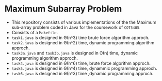 # Maximum Subarray Problem 

- This repository consists of various implementations of the the Maximum sub-array problem coded in Java for the coursework of `COT5405`.
- Consists of a `Makefile`.
- `task1.java` is designed in Θ(n^3) time brute force algorithm approch.
- `task2.java` is designed in Θ(n^2) time, dynamic programming algorithm approch.
- `task3a.java` and `task3b.java` is designed in Θ(n) time, dynamic programming algorithm approch.
- `task4.java` is designed in Θ(n^6) time, brute force algorithm approch.
- `task5.java` is designed in Θ(n^4) time, dynammic programming approch.
- `task6.java` is designed in Θ(n^3) time ,dynamic programming approch.